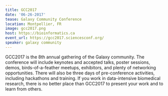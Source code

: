 ```yaml
---
title: GCC2017
date: '06-26-2017'
tease: Galaxy Community Conference
location: Montpellier, FR
image: gcc2017.png
host: https://bioinformatics.ca
event_url: https://gcc2017.sciencesconf.org/
speaker: galaxy community
---
```


GCC2017 is the 8th annual gathering of the Galaxy community. The conference will include keynotes and accepted talks, poster sessions, demos, birds-of-a-feather meetups, exhibitors, and plenty of networking opportunities. There will also be three days of pre-conference activities, including hackathons and training. If you work in data-intensive biomedical research, there is no better place than GCC2017 to present your work and to learn from others.